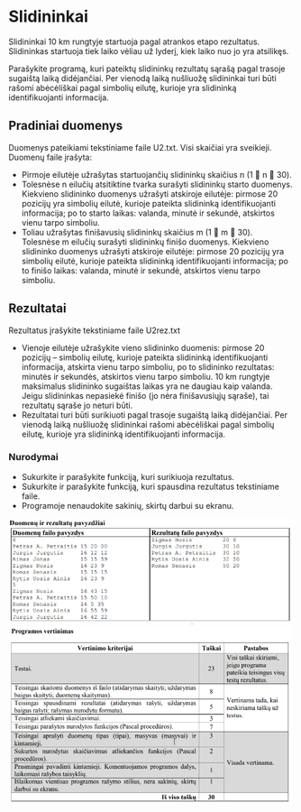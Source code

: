 # Slidininkai

Slidininkai 10 km rungtyje startuoja pagal atrankos etapo rezultatus. Slidininkas startuoja tiek laiko vėliau už lyderį, kiek laiko nuo jo yra atsilikęs.

Parašykite programą, kuri pateiktų slidininkų rezultatų sąrašą pagal trasoje sugaištą laiką didėjančiai.
Per vienodą laiką nušliuožę slidininkai turi būti rašomi abėcėliškai pagal simbolių eilutę, kurioje yra
slidininką identifikuojanti informacija.

## Pradiniai duomenys

Duomenys pateikiami tekstiniame faile U2.txt. Visi skaičiai yra sveikieji.
Duomenų faile įrašyta:
- Pirmoje eilutėje užrašytas startuojančių slidininkų skaičius n (1  n  30).
- Tolesnėse n eilučių atsitiktine tvarka surašyti slidininkų starto duomenys. Kiekvieno slidininko
duomenys užrašyti atskiroje eilutėje: pirmose 20 pozicijų yra simbolių eilutė, kurioje pateikta
slidininką identifikuojanti informacija; po to starto laikas: valanda, minutė ir sekundė, atskirtos
vienu tarpo simboliu. 
- Toliau užrašytas finišavusių slidininkų skaičius m (1  m  30).
Tolesnėse m eilučių surašyti slidininkų finišo duomenys. Kiekvieno slidininko duomenys užrašyti
atskiroje eilutėje: pirmose 20 pozicijų yra simbolių eilutė, kurioje pateikta slidininką identifikuojanti
informacija; po to finišo laikas: valanda, minutė ir sekundė, atskirtos vienu tarpo simboliu.

## Rezultatai

Rezultatus įrašykite tekstiniame faile U2rez.txt

- Vienoje eilutėje užrašykite vieno slidininko duomenis: pirmose 20 pozicijų – simbolių eilutę,
kurioje pateikta slidininką identifikuojanti informacija, atskirta vienu tarpo simboliu, po to
slidininko rezultatas: minutės ir sekundės, atskirtos vienu tarpo simboliu. 10 km rungtyje
maksimalus slidininko sugaištas laikas yra ne daugiau kaip valanda. Jeigu slidininkas nepasiekė
finišo (jo nėra finišavusiųjų sąraše), tai rezultatų sąraše jo neturi būti.
- Rezultatai turi būti surikiuoti pagal trasoje sugaištą laiką didėjančiai. Per vienodą laiką nušliuožę
slidininkai rašomi abėcėliškai pagal simbolių eilutę, kurioje yra slidininką identifikuojanti
informacija.

### Nurodymai

- Sukurkite ir parašykite funkciją, kuri surikiuoja rezultatus.
- Sukurkite ir parašykite funkciją, kuri spausdina rezultatus tekstiniame faile.
- Programoje nenaudokite sakinių, skirtų darbui su ekranu.

![img.png](img.png)
![img_1.png](img_1.png)